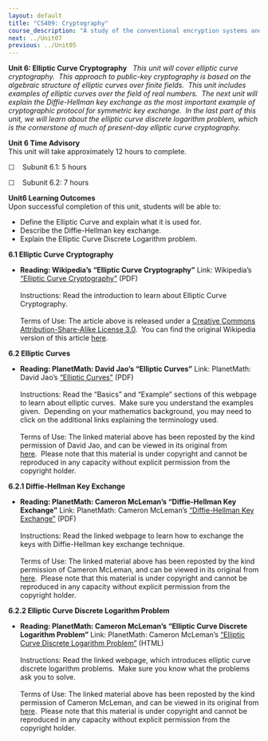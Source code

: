 ```yaml
---
layout: default
title: "CS409: Cryptography"
course_description: "A study of the conventional encryption systems and classical cryptography, exploring the use of secret key (or symmetric) cryptography, public-key (or asymmetric) cryptography, and hash functions."
next: ../Unit07
previous: ../Unit05
---
```

**Unit 6: Elliptic Curve Cryptography** <span id="6"></span> 
*This unit will cover elliptic curve cryptography.  This approach to
public-key cryptography is based on the algebraic structure of elliptic
curves over finite fields.  This unit includes examples of elliptic
curves over the field of real numbers.  The next unit will explain the
Diffie-Hellman key exchange as the most important example of
cryptographic protocol for symmetric key exchange.  In the last part of
this unit, we will learn about the elliptic curve discrete logarithm
problem, which is the cornerstone of much of present-day elliptic curve
cryptography.*

**Unit 6 Time Advisory**  
This unit will take approximately 12 hours to complete.

☐    Subunit 6.1: 5 hours

☐    Subunit 6.2: 7 hours

**Unit6 Learning Outcomes**  
Upon successful completion of this unit, students will be able to:

-   Define the Elliptic Curve and explain what it is used for.
-   Describe the Diffie-Hellman key exchange.
-   Explain the Elliptic Curve Discrete Logarithm problem.

**6.1 Elliptic Curve Cryptography** <span id="6.1"></span> 
-   **Reading: Wikipedia’s “Elliptic Curve Cryptography”**
    Link: Wikipedia’s [“Elliptic Curve
    Cryptography](https://resources.saylor.org/archived/wp-content/uploads/2012/07/Elliptic-curve-cryptography.pdf)[”](https://resources.saylor.org/archived/wp-content/uploads/2012/07/Elliptic-curve-cryptography.pdf)
    (PDF)  
        
     Instructions: Read the introduction to learn about Elliptic Curve
    Cryptography.  
        
     Terms of Use: The article above is released under a [Creative
    Commons Attribution-Share-Alike License
    3.0](http://creativecommons.org/licenses/by-sa/3.0/).  You can find
    the original Wikipedia version of this article
    [here](http://en.wikipedia.org/wiki/Elliptic_curve_cryptography).

**6.2 Elliptic Curves** <span id="6.2"></span> 
-   **Reading: PlanetMath: David Jao’s “Elliptic Curves”**
    Link: PlanetMath: David Jao’s [“Elliptic
    Curves](https://resources.saylor.org/archived/wp-content/uploads/2012/07/CS409-6.2.pdf)[”](https://resources.saylor.org/archived/wp-content/uploads/2012/07/CS409-6.2.pdf)
    (PDF)  
        
     Instructions: Read the “Basics” and “Example” sections of this
    webpage to learn about elliptic curves.  Make sure you understand
    the examples given.  Depending on your mathematics background, you
    may need to click on the additional links explaining the terminology
    used.  
        
     Terms of Use: The linked material above has been reposted by the
    kind permission of David Jao, and can be viewed in its original from
    [here](http://planetmath.org/encyclopedia/EllipticCurve.html).  Please
    note that this material is under copyright and cannot be reproduced
    in any capacity without explicit permission from the copyright
    holder. 

**6.2.1 Diffie-Hellman Key Exchange** <span id="6.2.1"></span> 
-   **Reading: PlanetMath: Cameron McLeman’s “Diffie-Hellman Key
    Exchange”**
    Link: PlanetMath: Cameron McLeman’s [“Diffie-Hellman Key
    Exchange](https://resources.saylor.org/archived/wp-content/uploads/2012/07/CS409-6.2.1-1.pdf)[”](https://resources.saylor.org/archived/wp-content/uploads/2012/07/CS409-6.2.1-1.pdf)
    (PDF)  
        
     Instructions: Read the linked webpage to learn how to exchange the
    keys with Diffie-Hellman key exchange technique.  
        
     Terms of Use: The linked material above has been reposted by the
    kind permission of Cameron McLeman, and can be viewed in its
    original from
    [here](http://planetmath.org/encyclopedia/DiffieHellmanKeyExchange.html).  Please
    note that this material is under copyright and cannot be reproduced
    in any capacity without explicit permission from the copyright
    holder. 

**6.2.2 Elliptic Curve Discrete Logarithm Problem** <span
id="6.2.2"></span> 
-   **Reading: PlanetMath: Cameron McLeman’s “Elliptic Curve Discrete
    Logarithm Problem”**
    Link: PlanetMath: Cameron McLeman’s [“Elliptic Curve Discrete
    Logarithm
    Problem](https://resources.saylor.org/archived/wp-content/uploads/2012/07/CS409-6.2.2.pdf)[”](https://resources.saylor.org/archived/wp-content/uploads/2012/07/CS409-6.2.2.pdf)
    (HTML)  
        
     Instructions: Read the linked webpage, which introduces elliptic
    curve discrete logarithm problems.  Make sure you know what the
    problems ask you to solve.  
        
     Terms of Use: The linked material above has been reposted by the
    kind permission of Cameron McLeman, and can be viewed in its
    original from
    [here](http://planetmath.org/encyclopedia/EllipticCurveDiscreteLogarithmProblem.html).  Please
    note that this material is under copyright and cannot be reproduced
    in any capacity without explicit permission from the copyright
    holder. 


